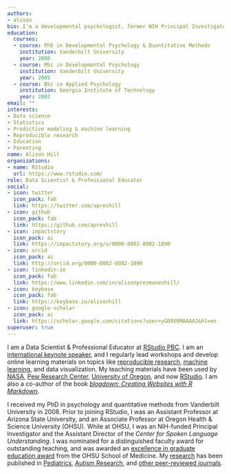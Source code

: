 ```yaml
---
authors:
- alison
bio: I'm a developmental psychologist, former NIH Principal Investigator, and autism researcher who loves programming.
education:
  courses:
  - course: PhD in Developmental Psychology & Quantitative Methods
    institution: Vanderbilt University
    year: 2008
  - course: MSc in Developmental Psychology
    institution: Vanderbilt University
    year: 2005
  - course: BSc in Applied Psychology
    institution: Georgia Institute of Technology
    year: 2002
email: ""
interests:
- Data science
- Statistics
- Predictive modeling & machine learning
- Reproducible research
- Education
- Parenting
name: Alison Hill
organizations:
- name: RStudio
  url: https://www.rstudio.com/
role: Data Scientist & Professional Educator
social:
- icon: twitter
  icon_pack: fab
  link: https://twitter.com/apreshill
- icon: github
  icon_pack: fab
  link: https://github.com/apreshill
- icon: impactstory
  icon_pack: ai
  link: https://impactstory.org/u/0000-0002-8082-1890
- icon: orcid
  icon_pack: ai
  link: http://orcid.org/0000-0002-8082-1890
- icon: linkedin-in
  icon_pack: fab
  link: https://www.linkedin.com/in/alisonpresmaneshill/
- icon: keybase
  icon_pack: fab
  link: https://keybase.io/alisonhill
- icon: google-scholar
  icon_pack: ai
  link: https://scholar.google.com/citations?user=yGD9V6MAAAAJ&hl=en
superuser: true
---
```


I am a Data Scientist & Professional Educator at [RStudio PBC](https://rstudio.com/). I am an [international keynote speaker](talks/), and I regularly lead workshops and develop online learning materials on topics like [reproducible research](project/rmd4medicine/), [machine learning](https://conf20-intro-ml.netlify.com/), and data visualization. My teaching materials have been used by [NASA](https://open.nasa.gov/explore/datanauts/), [Pew Research Center](https://medium.com/pew-research-center-decoded/using-tidyverse-tools-with-pew-research-center-survey-data-in-r-bdfe61de0909), [University of Oregon](https://github.com/uo-datasci-specialization), and now [RStudio](https://www.rstudio.com/). I am also a co-author of the book [_blogdown: Creating Websites with R Markdown_](https://bookdown.org/yihui/blogdown/).

I received my PhD in psychology and quantitative methods from Vanderbilt University in 2008. Prior to joining RStudio, I was an Assistant Professor at Arizona State University, and an Associate Professor at Oregon Health & Science University (OHSU). While at OHSU, I was an NIH-funded Principal Investigator and the Assistant Director of the *Center for Spoken Language Understanding*. I was nominated for a distinguished faculty award for outstanding teaching, and was awarded an [excellence in graduate education award](https://www.ohsu.edu/school-of-medicine/honors-and-awards-ceremony-2018-school-medicine) from the OHSU School of Medicine. My
[research](https://profiles.impactstory.org/u/0000-0002-8082-1890) has been
published in
[Pediatrics](publication/2015-obesity-in-asd-multisite/),
[Autism Research](publication/2016-uh-and-um-asd-sli/),
and [other peer-reviewed journals](publication/#2).


